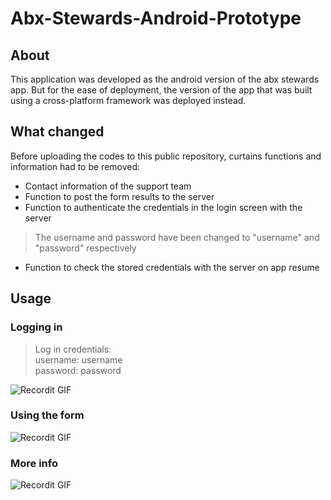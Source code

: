 # Abx-Stewards-Android-Prototype
## About
This application was developed as the android version of the abx stewards app. 
But for the ease of deployment, the version of the app that was built using a cross-platform framework was deployed instead.
## What changed
Before uploading the codes to this public repository, curtains functions and information had to be removed:
- Contact information of the support team
- Function to post the form results to the server
- Function to authenticate the credentials in the login screen with the server
> The username and password have been changed to "username" and "password" respectively
- Function to check the stored credentials with the server on app resume
## Usage
### Logging in
> Log in credentials:  
username: username  
password: password  
  
![Recordit GIF](http://g.recordit.co/WqMdXTICeS.gif)
### Using the form
![Recordit GIF](http://g.recordit.co/Myl3rkIFAA.gif)
### More info
![Recordit GIF](http://g.recordit.co/kGnJkibi3r.gif)
